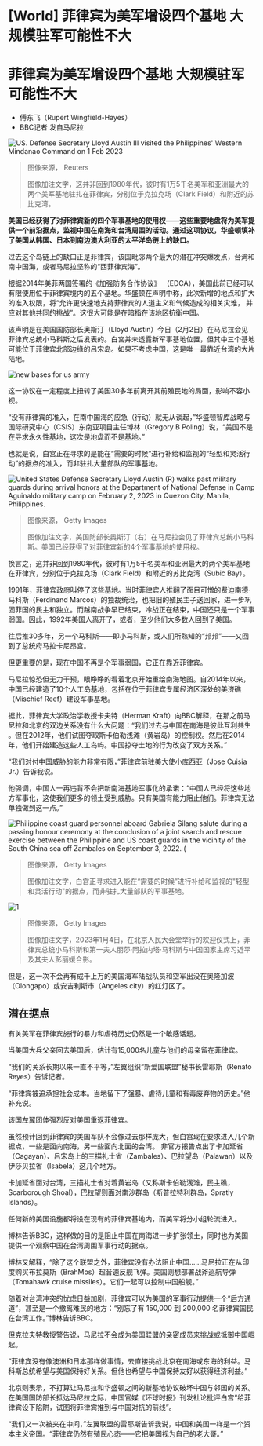 # [World] 菲律宾为美军增设四个基地 大规模驻军可能性不大

#  菲律宾为美军增设四个基地 大规模驻军可能性不大

  * 傅东飞（Rupert Wingfield-Hayes） 
  * BBC记者 发自马尼拉 


![US. Defense Secretary Lloyd Austin III visited the Philippines' Western Mindanao Command on 1 Feb 2023](_128486230_4263dbcbc50933a8d4082c42117826ed7523188d.jpg)

> 图像来源，  Reuters
>
> 图像加注文字，这并非回到1980年代，彼时有1万5千名美军和亚洲最大的两个美军基地驻扎在菲律宾，分别位于克拉克场（Clark Field）和附近的苏比克湾。

**美国已经获得了对菲律宾新的四个军事基地的使用权——这些重要地盘将为美军提供一个前沿据点，监视中国在南海和台湾周围的活动。通过这项协议，华盛顿填补了美国从韩国、日本到南边澳大利亚的太平洋岛链上的缺口。**

过去这个岛链上的缺口正是菲律宾，该国毗邻两个最大的潜在冲突爆发点，台湾和南中国海，或者马尼拉坚称的“西菲律宾海”。

根据2014年美菲两国签署的《加强防务合作协议》 （EDCA），美国此前已经可以有限使用位于菲律宾境内的五个基地。华盛顿在声明中称，此次新增的地点和扩大的准入权限，将“允许更快速地支持菲律宾的人道主义和气候造成的相关灾难， 并应对其他共同的挑战”。这很大可能是在暗指在该地区抗衡中国。

该声明是在美国国防部长奥斯汀（Lloyd Austin）今日（2月2日）在马尼拉会见菲律宾总统小马科斯之后发表的。白宮并未透露新军事基地位置，但其中三个基地可能位于菲律宾北部边缘的吕宋岛。如果不考虑中国，这是唯一最靠近台湾的大片陆地。

![new bases for us army](_128496454_szggq1hg.png)

这一协议在一定程度上扭转了美国30多年前离开其前殖民地的局面，影响不容小视。

“没有菲律宾的准入，在南中国海的应急（行动）就无从谈起，”华盛顿智库战略与国际研究中心（CSIS）东南亚项目主任博林（Gregory B Poling）说，“美国不是在寻求永久性基地，这次是地盘而不是基地。”

也就是说，白宫正在寻求的是能在“需要的时候”进行补给和监视的“轻型和灵活行动”的据点的准入，而非驻扎大量部队的军事基地。

![United States Defense Secretary Lloyd Austin \(R\) walks past military guards during arrival honors at the Department of National Defense in Camp Aguinaldo military camp on February 2, 2023 in Quezon City, Manila, Philippines.](_128494772_gettyimages-1246733371.jpg)

> 图像来源，  Getty Images
>
> 图像加注文字，美国防部长奥斯汀（右）在马尼拉会见了菲律宾总统小马科斯。美国已经获得了对菲律宾新的4个军事基地的使用权。

换言之，这并非回到1980年代，彼时有1万5千名美军和亚洲最大的两个美军基地在菲律宾，分别位于克拉克场（Clark Field）和附近的苏比克湾（Subic Bay）。

1991年，菲律宾政府叫停了这些基地。当时菲律宾人推翻了面目可憎的费迪南德·马科斯（Ferdinand Marcos）的独裁统治，也把旧的殖民主子送回家，进一步巩固菲国的民主和独立。而越南战争早已结束，冷战正在结束，中国还只是一个军事弱国。因此，1992年美国人离开了，或者，至少他们大多数人回到了美国。

往后推30多年，另一个马科斯——即小马科斯，或人们所熟知的“邦邦”——又回到了总统府马拉卡尼昂宫。

但更重要的是，现在中国不再是个军事弱国，它正在靠近菲律宾。

马尼拉惊恐但无力干预，眼睁睁的看着北京开始重绘南海地图。自2014年以来，中国已经建造了10个人工岛基地，包括在位于菲律宾专属经济区深处的美济礁（Mischief Reef）建设军事基地。

据此，菲律宾大学政治学教授卡夫特（Herman Kraft）向BBC解释，在那之前马尼拉和北京的双边关系没有什么大问题：“我们过去与中国在南海是彼此互利共生​​。但在2012年，他们试图夺取斯卡伯勒浅滩（黄岩岛）的控制权。然后在2014年，他们开始建造这些人工岛屿。中国掠夺土地的行为改变了双方关系。”

“我们对付中国威胁的能力非常有限，”菲律宾前驻美大使小库西亚（Jose Cuisia Jr.​​）告诉我说。

他强调，中国人一再违背不会把新南海基地军事化的承诺：“中国人已经将这些地方军事化，这使我们更多的领土受到威胁。只有美国有能力阻止他们。菲律宾无法单独做到这一点。”

![Philippine coast guard personnel aboard Gabriela Silang salute during a passing honour ceremony at the conclusion of a joint search and rescue exercise between the Philippine and US coast guards in the vicinity of the South China sea off Zambales on September 3, 2022. \(](_128486233_gettyimages-1242904111.jpg)

> 图像来源，  Getty Images
>
> 图像加注文字，白宫正寻求进入能在“需要的时候”进行补给和监视的"轻型和灵活行动"的据点，而非驻扎大量部队的军事基地。

![1](_128203283_aea94be044569a190403ad657e24a990d12d951b.jpg)

> 图像来源，  Getty Images
>
> 图像加注文字，2023年1月4日，在北京人民大会堂举行的欢迎仪式上，菲律宾总统小马科斯和第一夫人丽莎·阿拉内塔·马科斯与中国国家主席习近平及其夫人彭丽媛合影。

但是，这一次不会再有成千上万的美国海军陆战队员和空军出没在奥隆加波（Olongapo​​）或安吉利斯市（Angeles city​​）的红灯区了。

##  潜在据点

有关美军在菲律宾施行的暴力和虐待历史仍然是一个敏感话题。

当美国大兵父亲回去美国后，估计有15,000名儿童与他们的母亲留在菲律宾。

“我们的关系长期以来一直不平等，”左翼组织“新爱国联盟”秘书长雷耶斯（Renato Reyes）告诉记者。

“菲律宾被迫承担社会成本。当地留下了强暴、虐待儿童和有毒废弃物的历史。”他补充说。

该国左翼团体强烈反对美国重返菲律宾。

虽然预计回到菲律宾的美国军队不会像过去那样庞大，但白宫现在要求进入几个新据点，一些是面向南海，另一些面向北面的台湾。 非官方报告点出了卡加延省（Cagayan​​）、吕宋岛上的三描礼士省（Zambales）、巴拉望岛（Palawan）以及伊莎贝拉省（Isabela）这几个地方。

卡加延省面对台湾，三描礼士省对着黄岩岛（又称斯卡伯勒浅滩，民主礁，Scarborough Shoal），巴拉望则面对南沙群岛（斯普拉特利群岛，Spratly Islands）。


任何新的美国设施都将设在现有的菲律宾基地内，而美军将分小组轮流进入。

博林告诉BBC，这样做的目的是阻止中国在南海进一步扩张领土，同时也为美国提供一个观察中国在台湾周围军事行动的据点。

博林又解释，“除了这个联盟之外，菲律宾没有办法阻止中国......马尼拉正在从印度购买布拉莫斯（BrahMos）超音速反舰飞弹。美国则想部署战斧巡航导弹（Tomahawk cruise missiles）。它们一起可以控制中国船舰。”

随着对台湾冲突的忧虑日益加剧，菲律宾可以为美国的军事行动提供一个“后方通道”，甚至是一个撤离难民的地方：“别忘了有 150,000 到 200,000 名菲律宾国民在台湾工作。”博林告诉BBC。

但克拉夫特教授警告说，马尼拉不会成为美国联盟的亲密成员来挑战或抵御中国崛起。

“菲律宾没有像澳洲和日本那样做事情，去直接挑战北京在南海或东海的利益。马科斯总统希望与美国保持好关系。但他也希望与中国保持友好以获得经济利益。”

北京则表示，不打算让马尼拉和华盛顿之间的新基地协议破坏中国与邻国的关系。在美国国防部长抵达马尼拉之际，中国官媒《环球时报》刊发社论批评白宫“给菲律宾设下陷阱，试图将菲律宾推到与中国对抗的前线”。

“我们又一次被夹在中间，”左翼联盟的雷耶斯告诉我说，中国和美国一样是一个资本主义帝国。“菲律宾仍然有殖民心态——它把美国视为自己的老大哥。”


